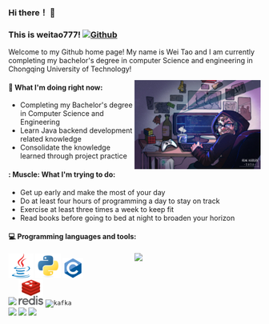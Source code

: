 ### Hi there！ 👋 
### This is weitao777! [![Github](https://img.shields.io/badge/-Github-000?style=flat&logo=Github&logoColor=white)](https://github.com/weitao777)

Welcome to my Github home page!  My name is Wei Tao and I am currently completing my bachelor's degree in computer Science and engineering in Chongqing University of Technology! 

<img align="right" alt="img" src="https://github.com/FernandoRoldan93/FernandoRoldan93/blob/master/cover_image.jpg" width="50%" height="auto" />


#### 🌱 What I'm doing right now: 
- Completing my Bachelor's degree in Computer Science and Engineering  
- Learn Java backend development related knowledge  
- Consolidate the knowledge learned through project practice 
#### : Muscle: What I'm trying to do:  
- Get up early and make the most of your day  
- Do at least four hours of programming a day to stay on track  
- Exercise at least three times a week to keep fit  
- Read books before going to bed at night to broaden your horizon 

#### :computer: Programming languages and tools: 
<p>
<img width="50%" align="right" src="https://github-readme-stats.vercel.app/api?username=weitao777&show_icons=true&hide_border=true" />
<code><img width="10%" src="https://raw.githubusercontent.com/devicons/devicon/master/icons/java/java-original.svg"></code>
<code><img width="10%" src="https://raw.githubusercontent.com/devicons/devicon/master/icons/python/python-original.svg"></code>
<code><img width="8%"  src="https://raw.githubusercontent.com/devicons/devicon/master/icons/c/c-original.svg"></code>
<br />
<code><img width="10%" src="https://www.vectorlogo.zone/logos/springio/springio-icon.svg"></code>
<code><img width="10%" src="https://raw.githubusercontent.com/devicons/devicon/master/icons/redis/redis-original-wordmark.svg"></code>
<code><img width="10%" src="https://www.vectorlogo.zone/logos/apache_kafka/apache_kafka-icon.svg" alt="kafka"></code>
<br />
<code><img width="10%" src="https://www.vectorlogo.zone/logos/apache_spark/apache_spark-ar21.svg"></code>
<code><img width="10%" src="https://www.vectorlogo.zone/logos/apache_hadoop/apache_hadoop-ar21.svg"></code>
<code><img width="10%" src="https://www.vectorlogo.zone/logos/git-scm/git-scm-ar21.svg"></code>
</p>
